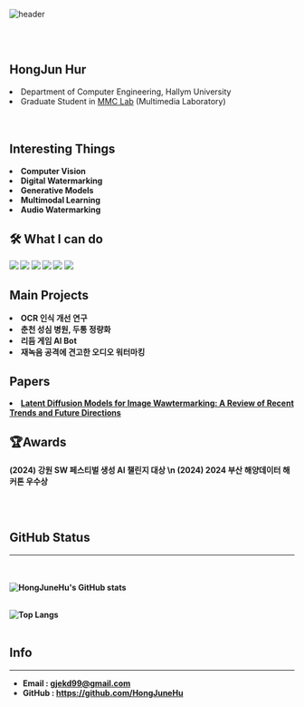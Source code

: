 ![header](https://capsule-render.vercel.app/api?type=wave&color=auto&height=300&section=header&text=Hong%20Jun%20Hur&animation=twinkling&fontColor=ffffff&fontSize=90)


<div align="left">
<br> </br>
<h2> <strong>HongJun Hur</strong> </h2> 
  <li>Department of Computer Engineering, Hallym University</li>
  <li>Graduate Student in <a href="https://mmc.hallym.ac.kr/" target="_blank">MMC Lab</a> (Multimedia Laboratory)</li>
<br></br>
</div>
<div>
  <h2> <strong> Interesting Things </h2>
  <li>Computer Vision</li>
  <li>Digital Watermarking</li>
  <li>Generative Models</li>
  <li>Multimodal Learning</li>
  <li>Audio Watermarking</li>
</div>
<div>
  <h2> 🛠️ What I can do </h2>
  <a href="https://www.python.org"><img src="https://img.shields.io/badge/Python-3766AB?style=flat-square&logo=Python&logoColor=white"></a> <a href="https://pytorch.org/"><img src="https://img.shields.io/badge/pytorch-EE4C2C?style=flat-square&logo=Pytorch&logoColor=white"></a> <a href="https://www.oracle.com/java/"><img src="https://img.shields.io/badge/Java-FF5500?style=flat-square&logo=Java&logoColor=white"/></a>   <a href="https://en.cppreference.com/w/"><img src="https://img.shields.io/badge/C-A8B9CC?style=flat-square&logo=C&logoColor=white"></a> <a href="https://unity.com/"><img src="https://img.shields.io/badge/Unity-000000?style=flat-square&logo=Unity&logoColor=white"/></a> <a href="https://www.mysql.com
/"><img src="https://img.shields.io/badge/MySQL-0067A3?style=flat-square&logo=MySQL&logoColor=white"/></a> 
</img>
</div>

<div>
  <h2><strong>Main Projects</strong></h2>
  <li>OCR 인식 개선 연구</li>
  <li>춘천 성심 병원, 두통 정량화</li>
  <li>리듬 게임 AI Bot</li>
  <li>재녹음 공격에 견고한 오디오 워터마킹</li>
</div>

<div>
  <h2><strong>Papers</strong></h2>
  <li><a href="https://www.mdpi.com/2079-9292/14/1/25">Latent Diffusion Models for Image Wawtermarking: A Review of Recent Trends and Future Directions</a></li>
</div>

<div>
  <h2><strong>🏆Awards</strong></h2>
  (2024) 강원 SW 페스티벌 생성 AI 챌린지 대상 \n
  (2024) 2024 부산 해양데이터 해커톤 우수상
</div>

<br></br>

<!--## BaekJoon Status-->
<!--
---
<br></br>
[![Solved.ac 프로필](http://mazassumnida.wtf/api/v2/generate_badge?boj=gjekd99)](https://solved.ac/gjekd99/)
<br></br>
-->

## GitHub Status
---
<br></br>
![HongJuneHu's GitHub stats](https://github-readme-stats.vercel.app/api?username=HongJuneHu&show_icons=true&theme=radical)
<br></br>

![Top Langs](https://github-readme-stats.vercel.app/api/top-langs/?username=HongJuneHu&layout=Demo&theme=dark)
<br></br>

## Info
---
- Email : gjekd99@gmail.com
- GitHub : https://github.com/HongJuneHu
